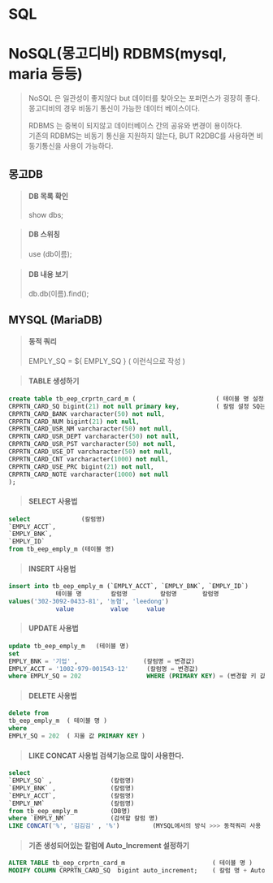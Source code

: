 # SQL

# NoSQL(몽고디비) RDBMS(mysql, maria 등등)
> NoSQL 은 일관성이 좋지않다 but 데이터를 찾아오는 포퍼먼스가 굉장히 좋다.</br>
> 몽고디비의 경우 비동기 통신이 가능한 데이터 베이스이다.</br>
>
> RDBMS 는 중복이 되지않고 데이터베이스 간의 공유와 변경이 용이하다.</br>
> 기존의 RDBMS는 비동기 통신을 지원하지 않는다, BUT R2DBC를 사용하면 비동기통신을 사용이 가능하다.</br>

## 몽고DB
> #### DB 목록 확인
> show dbs;

> #### DB 스위칭
> use (db이름);

> #### DB 내용 보기
> db.db(이름).find();


## MYSQL (MariaDB)

> #### 동적 쿼리
> EMPLY_SQ = ${ EMPLY_SQ } ( 이런식으로 작성 )

> #### TABLE 생성하기
```sql
create table tb_eep_crprtn_card_m (                      ( 테이블 명 설정 )
CRPRTN_CARD_SQ bigint(21) not null primary key,          ( 칼럼 설정 SQ는 프라이머리키로 primary key 설정해주기 )
CRPRTN_CARD_BANK varcharacter(50) not null,
CRPRTN_CARD_NUM bigint(21) not null,
CRPRTN_CARD_USR_NM varcharacter(50) not null,
CRPRTN_CARD_USR_DEPT varcharacter(50) not null,
CRPRTN_CARD_USR_PST varcharacter(50) not null,
CRPRTN_CARD_USE_DT varcharacter(50) not null,
CRPRTN_CARD_CNT varcharacter(1000) not null,
CRPRTN_CARD_USE_PRC bigint(21) not null,
CRPRTN_CARD_NOTE varcharacter(1000) not null
);
```

> #### SELECT 사용법
```sql
select              (칼럼명)
`EMPLY_ACCT`,
`EMPLY_BNK`,
`EMPLY_ID`
from tb_eep_emply_m (테이블 명)
```

> #### INSERT 사용법
```sql
insert into tb_eep_emply_m (`EMPLY_ACCT`, `EMPLY_BNK`, `EMPLY_ID`)
             테이블 명        칼럼명         칼럼명       칼럼명
values('302-3092-0433-81', '농협', 'leedong')
             value          value     value
```

> #### UPDATE 사용법
```sql
update tb_eep_emply_m   (테이블 명)
set
EMPLY_BNK = '기업' ,                  (칼럼명 = 변경값)
EMPLY_ACCT = '1002-979-001543-12'     (칼럼명 = 변경값)
where EMPLY_SQ = 202                  WHERE (PRIMARY KEY) = (변경할 키 값)
```

> #### DELETE 사용법
```sql
delete from
tb_eep_emply_m  ( 테이블 명 )
where
EMPLY_SQ = 202  ( 지울 값 PRIMARY KEY )
```

> #### LIKE CONCAT 사용법 검색기능으로 많이 사용한다.
```sql
select 
`EMPLY_SQ` ,                (칼럼명)
`EMPLY_BNK` ,               (칼럼명)
`EMPLY_ACCT`,               (칼럼명)
`EMPLY_NM`                  (칼럼명)
from tb_eep_emply_m         (DB명)
where `EMPLY_NM`            (검색할 칼럼 명)
LIKE CONCAT('%', '김김김' , '%')         (MYSQL에서의 방식 >>> 동적쿼리 사용 할 시 >>> EMPLY_NM LIKE CONCAT('%', #{KEYWORD}, '%') )
```

> #### 기존 생성되어있는 칼럼에 Auto_Increment 설정하기
```sql
ALTER TABLE tb_eep_crprtn_card_m                        ( 테이블 명 )
MODIFY COLUMN CRPRTN_CARD_SQ  bigint auto_increment;    ( 칼럼 명 + Auto_Increment 테이블설계서를 보고 자료형 붙여주기 >> 때문에 int OR bigint 로 자료형 설정 )
```
